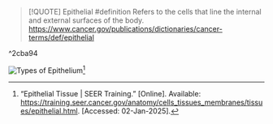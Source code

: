
> [!QUOTE] Epithelial #definition 
> Refers to the cells that line the internal and external surfaces of the body.
> https://www.cancer.gov/publications/dictionaries/cancer-terms/def/epithelial

^2cba94

![Types of Epithelium](https://training.seer.cancer.gov/images/anatomy/cells_tissues_membranes/epithelium_tissue.jpg)[^1]

[^1]: “Epithelial Tissue | SEER Training.” [Online]. Available: https://training.seer.cancer.gov/anatomy/cells_tissues_membranes/tissues/epithelial.html. [Accessed: 02-Jan-2025].

